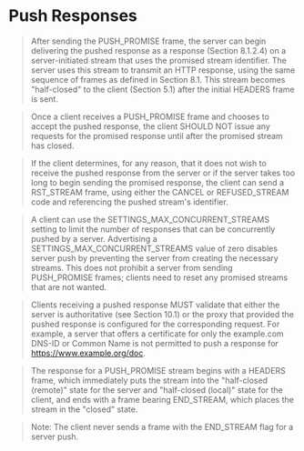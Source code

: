 # Push Responses
> After sending the PUSH_PROMISE frame, the server can begin delivering the pushed response as a response (Section 8.1.2.4) on a server-initiated stream that uses the promised stream identifier. The server uses this stream to transmit an HTTP response, using the same sequence of frames as defined in Section 8.1. This stream becomes "half-closed" to the client (Section 5.1) after the initial HEADERS frame is sent.

> Once a client receives a PUSH_PROMISE frame and chooses to accept the pushed response, the client SHOULD NOT issue any requests for the promised response until after the promised stream has closed.

> If the client determines, for any reason, that it does not wish to receive the pushed response from the server or if the server takes too long to begin sending the promised response, the client can send a RST_STREAM frame, using either the CANCEL or REFUSED\_STREAM code and referencing the pushed stream's identifier.

> A client can use the SETTINGS\_MAX\_CONCURRENT\_STREAMS setting to limit the number of responses that can be concurrently pushed by a server. Advertising a SETTINGS\_MAX\_CONCURRENT\_STREAMS value of zero disables server push by preventing the server from creating the necessary streams. This does not prohibit a server from sending PUSH_PROMISE frames; clients need to reset any promised streams that are not wanted.

> Clients receiving a pushed response MUST validate that either the server is authoritative (see Section 10.1) or the proxy that provided the pushed response is configured for the corresponding request. For example, a server that offers a certificate for only the example.com DNS-ID or Common Name is not permitted to push a response for https://www.example.org/doc.

> The response for a PUSH\_PROMISE stream begins with a HEADERS frame, which immediately puts the stream into the "half-closed (remote)" state for the server and "half-closed (local)" state for the client, and ends with a frame bearing END_STREAM, which places the stream in the "closed" state.

> Note: The client never sends a frame with the END_STREAM flag for a server push.

